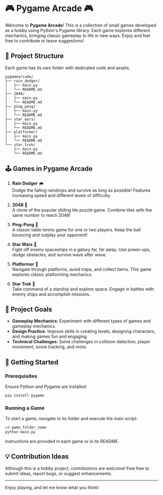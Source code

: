 # 🎮 Pygame Arcade 🎮

Welcome to **Pygame Arcade**! This is a collection of small games developed as a hobby using Python's Pygame library. Each game explores different mechanics, bringing classic gameplay to life in new ways. Enjoy and feel free to contribute or leave suggestions!

## 📂 Project Structure

Each game has its own folder with dedicated code and assets.

```
pygamearcade/
├── rain_dodger/
│   ├── main.py
│   └── README.md
├── 2048/
│   ├── main.py
│   └── README.md
├── ping_pong/
│   ├── main.py
│   └── README.md
├── star_wars/
│   ├── main.py
│   └── README.md
├── platformer/
│   ├── main.py
│   └── README.md
└── star_trek/
    ├── main.py
    └── README.md
```

## 🕹️ Games in Pygame Arcade

1. **Rain Dodger** 🌧️  
   Dodge the falling raindrops and survive as long as possible! Features increasing speed and different levels of difficulty.

2. **2048** 🔢  
   A clone of the popular sliding tile puzzle game. Combine tiles with the same number to reach 2048!

3. **Ping-Pong** 🏓  
   A classic table tennis game for one or two players. Keep the ball bouncing and outplay your opponent!

4. **Star Wars** 🌌  
   Fight off enemy spaceships in a galaxy far, far away. Use power-ups, dodge obstacles, and survive wave after wave.

5. **Platformer** 🏃  
   Navigate through platforms, avoid traps, and collect items. This game explores classic platforming mechanics.

6. **Star Trek** 🚀  
   Take command of a starship and explore space. Engage in battles with enemy ships and accomplish missions.

## 🎯 Project Goals

- **Gameplay Mechanics**: Experiment with different types of games and gameplay mechanics.
- **Design Practice**: Improve skills in creating levels, designing characters, and making games fun and engaging.
- **Technical Challenges**: Solve challenges in collision detection, player movement, score tracking, and more.

## 🚀 Getting Started

### Prerequisites

Ensure Python and Pygame are installed:

```bash
pip install pygame
```

### Running a Game

To start a game, navigate to its folder and execute the main script:

```bash
cd game_folder_name
python main.py
```

Instructions are provided in each game or in its README.

## 💡 Contribution Ideas

Although this is a hobby project, contributions are welcome! Feel free to submit ideas, report bugs, or suggest enhancements.

---

Enjoy playing, and let me know what you think!
